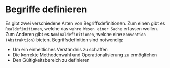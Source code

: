 # Begriffe definieren
Es gibt zwei verschiedene Arten von Begriffsdefinitionen. Zum einen gibt es `Realdefinitionen`, welche das `wahre Wesen einer Sache` erfassen wollen. Zum Anderen gibt es `Nominaldefinitionen`, welche eine `Konvention (Abstraktion)` bieten.
Begriffsdefinition sind notwendig:
* Um ein einheitliches Verständnis zu schaffen
* Die korrekte Methodenwahl und Operationalisierung zu ermöglichen
* Den Gültigkeitsbereich zu definieren

